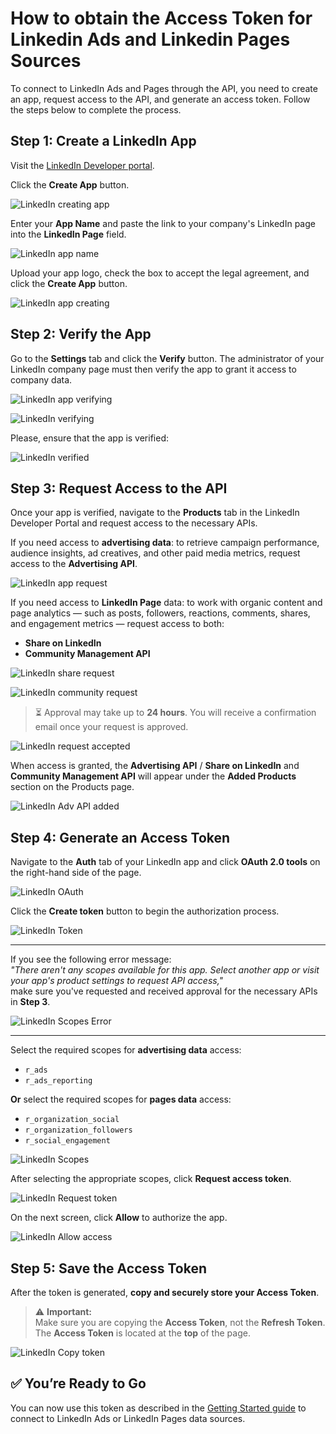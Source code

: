 # How to obtain the Access Token for Linkedin Ads and Linkedin Pages Sources

To connect to LinkedIn Ads and Pages through the API, you need to create an app, request access to the API, and generate an access token. Follow the steps below to complete the process.

## Step 1: Create a LinkedIn App

Visit the [LinkedIn Developer portal](https://developer.linkedin.com/ ).

Click the **Create App** button.

![LinkedIn creating app](res/linkedin_createapp.png)

Enter your **App Name** and paste the link to your company's LinkedIn page into the **LinkedIn Page** field.  

 ![LinkedIn app name](res/linkedin_appname.png)

Upload your app logo, check the box to accept the legal agreement, and click the **Create App** button.  

 ![LinkedIn app creating](res/linkedin_create.png)

## Step 2: Verify the App

Go to the **Settings** tab and click the **Verify** button. The administrator of your LinkedIn company page must then verify the app to grant it access to company data.  

 ![LinkedIn app verifying](res/linkedin_verify.png)

 ![LinkedIn verifying](res/linkedin_verify_process.png)

 Please, ensure that the app is verified:

 ![LinkedIn verified](res/linkedin_verified.png)

## Step 3: Request Access to the API

Once your app is verified, navigate to the **Products** tab in the LinkedIn Developer Portal and request access to the necessary APIs.

If you need access to **advertising data**: to retrieve campaign performance, audience insights, ad creatives, and other paid media metrics, request access to the **Advertising API**.

![LinkedIn app request](res/linkedin_request.png)

If you need access to **LinkedIn Page** data: to work with organic content and page analytics — such as posts, followers, reactions, comments, shares, and engagement metrics — request access to both:

- **Share on LinkedIn**
- **Community Management API**

![LinkedIn share request](res/linkedin_share.png)  

![LinkedIn community request](res/linkedin_community.png)

> ⏳ Approval may take up to **24 hours**. You will receive a confirmation email once your request is approved.

![LinkedIn request accepted](res/linkedin_accepted.png)

When access is granted, the **Advertising API** / **Share on LinkedIn** and **Community Management API** will appear under the **Added Products** section on the Products page.

![LinkedIn Adv API added](res/linkedin_addedapi.png)

## Step 4: Generate an Access Token

Navigate to the **Auth** tab of your LinkedIn app and click **OAuth 2.0 tools** on the right-hand side of the page.

![LinkedIn OAuth](res/linkedin_oauth.png)

Click the **Create token** button to begin the authorization process.

![LinkedIn Token](res/linkedin_createtoken.png)

---

If you see the following error message:  
_"There aren't any scopes available for this app. Select another app or visit your app's product settings to request API access,"_  
make sure you've requested and received approval for the necessary APIs in **Step 3**.

![LinkedIn Scopes Error](res/linkedin_error.png)

---

Select the required scopes for **advertising data** access:

- `r_ads`  
- `r_ads_reporting`  

**Or** select the required scopes for **pages data** access:

- `r_organization_social`  
- `r_organization_followers`  
- `r_social_engagement`  

![LinkedIn Scopes](res/linkedin_scope.png)

After selecting the appropriate scopes, click **Request access token**.

![LinkedIn Request token](res/linkedin_requesttoken.png)

On the next screen, click **Allow** to authorize the app.

![LinkedIn Allow access](res/linkedin_allow.png)

## Step 5: Save the Access Token

After the token is generated, **copy and securely store your Access Token**.

> ⚠️ **Important:**  
> Make sure you are copying the **Access Token**, not the **Refresh Token**.  
> The **Access Token** is located at the **top** of the page.

![LinkedIn Copy token](res/linkedin_copytoken.png)

## ✅ You’re Ready to Go

You can now use this token as described in the [Getting Started guide](GETTING_STARTED.md) to connect to LinkedIn Ads or LinkedIn Pages data sources.
